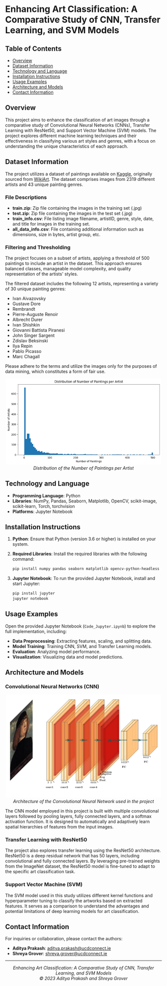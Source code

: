 # Enhancing Art Classification: A Comparative Study of CNN, Transfer Learning, and SVM Models

## Table of Contents
- [Overview](#overview)
- [Dataset Information](#dataset-information)
- [Technology and Language](#technology-and-language)
- [Installation Instructions](#installation-instructions)
- [Usage Examples](#usage-examples)
- [Architecture and Models](#architecture-and-models)
- [Contact Information](#contact-information)

## Overview

This project aims to enhance the classification of art images through a comparative study of Convolutional Neural Networks (CNNs), Transfer Learning with ResNet50, and Support Vector Machine (SVM) models. The project explores different machine learning techniques and their effectiveness in classifying various art styles and genres, with a focus on understanding the unique characteristics of each approach.

## Dataset Information

The project utilizes a dataset of paintings available on [Kaggle](https://www.kaggle.com/competitions/painter-by-numbers/data), originally sourced from [WikiArt](https://www.wikiart.org). The dataset comprises images from 2319 different artists and 43 unique painting genres.

### File Descriptions

- **train.zip**: Zip file containing the images in the training set (.jpg)
- **test.zip**: Zip file containing the images in the test set (.jpg)
- **train_info.csv**: File listing image filename, artistID, genre, style, date, and title for images in the training set.
- **all_data_info.csv**: File containing additional information such as dimensions, size in bytes, artist group, etc.

### Filtering and Thresholding

The project focuses on a subset of artists, applying a threshold of 500 paintings to include an artist in the dataset. This approach ensures balanced classes, manageable model complexity, and quality representation of the artists' styles.

The filtered dataset includes the following 12 artists, representing a variety of 30 unique painting genres:

- Ivan Aivazovsky
- Gustave Dore
- Rembrandt
- Pierre-Auguste Renoir
- Albrecht Durer
- Ivan Shishkin
- Giovanni Battista Piranesi
- John Singer Sargent
- Zdislav Beksinski
- Ilya Repin
- Pablo Picasso
- Marc Chagall

Please adhere to the terms and utilize the images only for the purposes of data mining, which constitutes a form of fair use.

<p align="center">
  <img src="paintings_distribution.png" alt="Data Distribution of Paintings" width="500">
  <br>
  <em>Distribution of the Number of Paintings per Artist</em>
</p>

## Technology and Language

- **Programming Language**: Python
- **Libraries**: NumPy, Pandas, Seaborn, Matplotlib, OpenCV, scikit-image, scikit-learn, Torch, torchvision
- **Platforms**: Jupyter Notebook

## Installation Instructions

1. **Python**: Ensure that Python (version 3.6 or higher) is installed on your system.
2. **Required Libraries**: Install the required libraries with the following command:

   ```bash
   pip install numpy pandas seaborn matplotlib opencv-python-headless pillow scikit-image scikit-learn torchvision torch
   ```

3. **Jupyter Notebook**: To run the provided Jupyter Notebook, install and start Jupyter:

   ```bash
   pip install jupyter
   jupyter notebook
   ```

## Usage Examples

Open the provided Jupyter Notebook (`Code_Jupyter.ipynb`) to explore the full implementation, including:

- **Data Preprocessing**: Extracting features, scaling, and splitting data.
- **Model Training**: Training CNN, SVM, and Transfer Learning models.
- **Evaluation**: Analyzing model performance.
- **Visualization**: Visualizing data and model predictions.

## Architecture and Models

### Convolutional Neural Networks (CNN)

<p align="center">
  <img src="CNN_Plot_image.jpg" alt="CNN Architecture" width="500">
  <br>
  <em>Architecture of the Convolutional Neural Network used in the project</em>
</p>

The CNN model employed in this project is built with multiple convolutional layers followed by pooling layers, fully connected layers, and a softmax activation function. It is designed to automatically and adaptively learn spatial hierarchies of features from the input images.

### Transfer Learning with ResNet50

The project also explores transfer learning using the ResNet50 architecture. ResNet50 is a deep residual network that has 50 layers, including convolutional and fully connected layers. By leveraging pre-trained weights from the ImageNet dataset, the ResNet50 model is fine-tuned to adapt to the specific art classification task.

### Support Vector Machine (SVM)

The SVM model used in this study utilizes different kernel functions and hyperparameter tuning to classify the artworks based on extracted features. It serves as a comparison to understand the advantages and potential limitations of deep learning models for art classification.

## Contact Information

For inquiries or collaboration, please contact the authors:

- **Aditya Prakash**: [aditya.prakash@ucdconnect.ie](mailto:aditya.prakash@ucdconnect.ie)
- **Shreya Grover**: [shreya.grover@ucdconnect.ie](mailto:shreya.grover@ucdconnect.ie)

---

<p align="center">
  <em>Enhancing Art Classification: A Comparative Study of CNN, Transfer Learning, and SVM Models</em>
  <br>
  <em>© 2023 Aditya Prakash and Shreya Grover</em>
</p>
